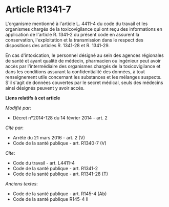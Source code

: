 # Article R1341-7

L'organisme mentionné à l'article L. 4411-4 du code du travail et les organismes chargés de la toxicovigilance qui ont reçu
des informations en application de l'article R. 1341-2 du présent code en assurent la conservation, l'exploitation et la
transmission dans le respect des dispositions des articles R. 1341-28 et R. 1341-29. 

En cas d'intoxication, le personnel désigné au sein des agences régionales de santé et ayant qualité de médecin, pharmacien
ou ingénieur peut avoir accès par l'intermédiaire des organismes chargés de la toxicovigilance et dans les conditions
assurant la confidentialité des données, à tout renseignement utile concernant les substances et les mélanges suspects. S'il
s'agit de données couvertes par le secret médical, seuls des médecins ainsi désignés peuvent y avoir accès.

**Liens relatifs à cet article**

_Modifié par_:

  - Décret n°2014-128 du 14 février 2014 - art. 2

_Cité par_:

  - Arrêté du 21 mars 2016 - art. 2 (V)
  - Code de la santé publique - art. R1340-7 (V)

_Cite_:

  - Code du travail - art. L4411-4
  - Code de la santé publique - art. R1341-2
  - Code de la santé publique - art. R1341-28 (T)

_Anciens textes_:

  - Code de la santé publique - art. R145-4 (Ab)
  - Code de la santé publique R145-4 II
